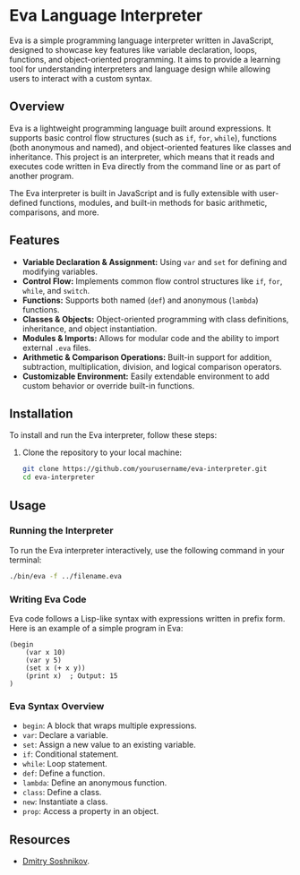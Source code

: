 # Eva Language Interpreter

Eva is a simple programming language interpreter written in JavaScript, designed to showcase key features like variable declaration, loops, functions, and object-oriented programming. It aims to provide a learning tool for understanding interpreters and language design while allowing users to interact with a custom syntax.

## Overview

Eva is a lightweight programming language built around expressions. It supports basic control flow structures (such as `if`, `for`, `while`), functions (both anonymous and named), and object-oriented features like classes and inheritance. This project is an interpreter, which means that it reads and executes code written in Eva directly from the command line or as part of another program.

The Eva interpreter is built in JavaScript and is fully extensible with user-defined functions, modules, and built-in methods for basic arithmetic, comparisons, and more.

## Features

- **Variable Declaration & Assignment:** Using `var` and `set` for defining and modifying variables.
- **Control Flow:** Implements common flow control structures like `if`, `for`, `while`, and `switch`.
- **Functions:** Supports both named (`def`) and anonymous (`lambda`) functions.
- **Classes & Objects:** Object-oriented programming with class definitions, inheritance, and object instantiation.
- **Modules & Imports:** Allows for modular code and the ability to import external `.eva` files.
- **Arithmetic & Comparison Operations:** Built-in support for addition, subtraction, multiplication, division, and logical comparison operators.
- **Customizable Environment:** Easily extendable environment to add custom behavior or override built-in functions.

## Installation

To install and run the Eva interpreter, follow these steps:

1. Clone the repository to your local machine:

   ```bash
   git clone https://github.com/yourusername/eva-interpreter.git
   cd eva-interpreter
   ```
## Usage

### Running the Interpreter

To run the Eva interpreter interactively, use the following command in your terminal:

```bash
./bin/eva -f ../filename.eva
```

### Writing Eva Code

Eva code follows a Lisp-like syntax with expressions written in prefix form. Here is an example of a simple program in Eva:

```eva
(begin
    (var x 10)
    (var y 5)
    (set x (+ x y))
    (print x)  ; Output: 15
)
```

### Eva Syntax Overview

- `begin`: A block that wraps multiple expressions.
- `var`: Declare a variable.
- `set`: Assign a new value to an existing variable.
- `if`: Conditional statement.
- `while`: Loop statement.
- `def`: Define a function.
- `lambda`: Define an anonymous function.
- `class`: Define a class.
- `new`: Instantiate a class.
- `prop`: Access a property in an object.

## Resources
- [Dmitry Soshnikov](http://dmitrysoshnikov.com/).